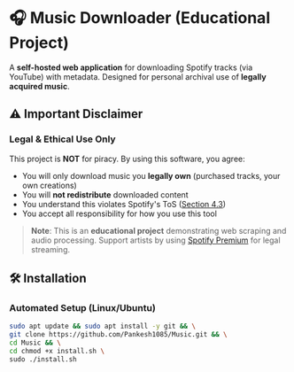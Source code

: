 # 🎧 Music Downloader (Educational Project)

A **self-hosted web application** for downloading Spotify tracks (via YouTube) with metadata. Designed for personal archival use of **legally acquired music**.

## ⚠️ Important Disclaimer
### **Legal & Ethical Use Only**
This project is **NOT** for piracy. By using this software, you agree:
- You will only download music you **legally own** (purchased tracks, your own creations)
- You will **not redistribute** downloaded content
- You understand this violates Spotify's ToS ([Section 4.3](https://www.spotify.com/legal/end-user-agreement/)) 
- You accept all responsibility for how you use this tool

> **Note**: This is an **educational project** demonstrating web scraping and audio processing. Support artists by using [Spotify Premium](https://www.spotify.com/) for legal streaming.

## 🛠️ Installation
### Automated Setup (Linux/Ubuntu)
```bash
sudo apt update && sudo apt install -y git && \
git clone https://github.com/Pankesh1085/Music.git && \
cd Music && \
cd chmod +x install.sh \
sudo ./install.sh
